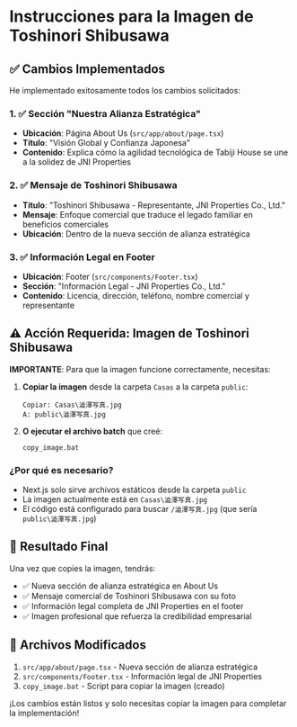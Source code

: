 # Instrucciones para la Imagen de Toshinori Shibusawa

## ✅ Cambios Implementados

He implementado exitosamente todos los cambios solicitados:

### 1. ✅ Sección "Nuestra Alianza Estratégica" 
- **Ubicación**: Página About Us (`src/app/about/page.tsx`)
- **Título**: "Visión Global y Confianza Japonesa"
- **Contenido**: Explica cómo la agilidad tecnológica de Tabiji House se une a la solidez de JNI Properties

### 2. ✅ Mensaje de Toshinori Shibusawa
- **Título**: "Toshinori Shibusawa - Representante, JNI Properties Co., Ltd."
- **Mensaje**: Enfoque comercial que traduce el legado familiar en beneficios comerciales
- **Ubicación**: Dentro de la nueva sección de alianza estratégica

### 3. ✅ Información Legal en Footer
- **Ubicación**: Footer (`src/components/Footer.tsx`)
- **Sección**: "Información Legal - JNI Properties Co., Ltd."
- **Contenido**: Licencia, dirección, teléfono, nombre comercial y representante

## ⚠️ Acción Requerida: Imagen de Toshinori Shibusawa

**IMPORTANTE**: Para que la imagen funcione correctamente, necesitas:

1. **Copiar la imagen** desde la carpeta `Casas` a la carpeta `public`:
   ```
   Copiar: Casas\澁澤写真.jpg
   A: public\澁澤写真.jpg
   ```

2. **O ejecutar el archivo batch** que creé:
   ```
   copy_image.bat
   ```

### ¿Por qué es necesario?
- Next.js solo sirve archivos estáticos desde la carpeta `public`
- La imagen actualmente está en `Casas\澁澤写真.jpg`
- El código está configurado para buscar `/澁澤写真.jpg` (que sería `public\澁澤写真.jpg`)

## 🎯 Resultado Final

Una vez que copies la imagen, tendrás:

- ✅ Nueva sección de alianza estratégica en About Us
- ✅ Mensaje comercial de Toshinori Shibusawa con su foto
- ✅ Información legal completa de JNI Properties en el footer
- ✅ Imagen profesional que refuerza la credibilidad empresarial

## 📝 Archivos Modificados

1. `src/app/about/page.tsx` - Nueva sección de alianza estratégica
2. `src/components/Footer.tsx` - Información legal de JNI Properties
3. `copy_image.bat` - Script para copiar la imagen (creado)

¡Los cambios están listos y solo necesitas copiar la imagen para completar la implementación!


